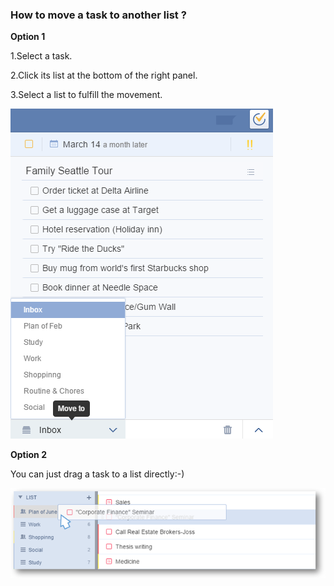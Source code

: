 ### How to move a task to another list ?
**Option 1**
<br />

1.Select a task.

2.Click its list at the bottom of the right panel.

3.Select a list to fulfill the movement.

![](../images/image1.4.13X.png)

**Option 2**
<br />

You can just drag a task to a list directly:-)


![](../images/webmovetask.png)